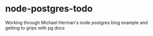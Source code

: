 # node-postgres-todo
Working through Michael Herman's node postgres blog example and getting to grips with pg docs
